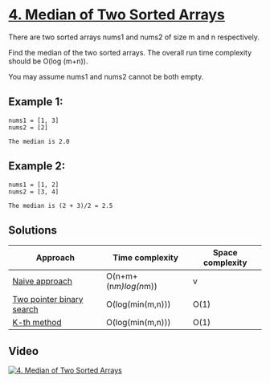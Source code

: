 # [4. Median of Two Sorted Arrays](https://leetcode.com/problems/median-of-two-sorted-arrays/)

There are two sorted arrays nums1 and nums2 of size m and n respectively.

Find the median of the two sorted arrays. The overall run time complexity should be O(log (m+n)).

You may assume nums1 and nums2 cannot be both empty.

## Example 1:

```
nums1 = [1, 3]
nums2 = [2]

The median is 2.0
```

## Example 2:

```
nums1 = [1, 2]
nums2 = [3, 4]

The median is (2 + 3)/2 = 2.5
```

## Solutions

|   Approach  | Time complexity | Space complexity |
|-------------|-----------------|------------------|
| [Naive approach](solution1.md) | O(n+m+(n*m)log(n*m)) | v |
| [Two pointer binary search](solution2.md) | O(log(min(m,n))) | O(1) |
| [K-th method](solution3.md) | O(log(min(m,n))) | O(1) |

## Video

[![4. Median of Two Sorted Arrays](http://img.youtube.com/vi/XpcApNjZ1hE/0.jpg)](http://www.youtube.com/watch?v=XpcApNjZ1hE&list=PL9YvZlrMIj4msDfX2rTsl4hwETiKiwsy3 "4. Median of Two Sorted Arrays")

